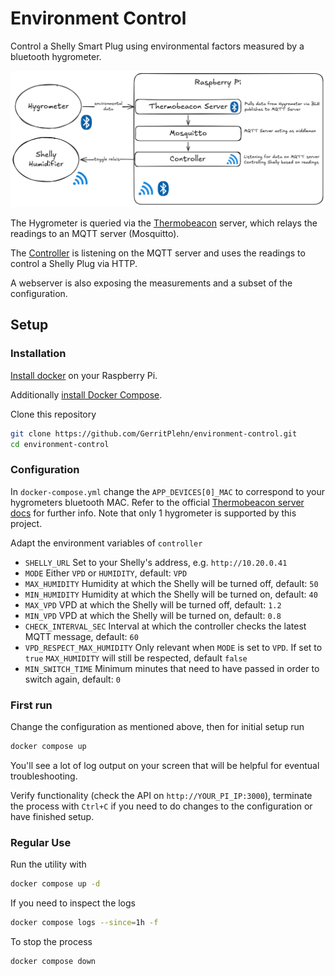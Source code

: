 # Environment Control

Control a Shelly Smart Plug using environmental factors measured by a bluetooth hygrometer.

![Graph describing system architecture, Smart Hygrometer being queried by Thermobeacon-Server, data being relayed via MQTT to Moquitto, Controller listening for data via MQTT to control Shelly Plug](./img/architecture.png)

The Hygrometer is queried via the [Thermobeacon](https://github.com/StefanRichterHuber/Thermobeacon-server) server, which relays the readings to an MQTT server (Mosquitto).

The [Controller](./controller/) is listening on the MQTT server and uses the readings to control a Shelly Plug via HTTP.

A webserver is also exposing the measurements and a subset of the configuration.

## Setup

### Installation

[Install docker](https://docs.docker.com/engine/install/raspberry-pi-os/#install-using-the-repository) on your Raspberry Pi.

Additionally [install Docker Compose](https://docs.docker.com/compose/install/linux/#install-using-the-repository).

Clone this repository

```bash
git clone https://github.com/GerritPlehn/environment-control.git
cd environment-control
```

### Configuration

In `docker-compose.yml` change the `APP_DEVICES[0]_MAC` to correspond to your hygrometers bluetooth MAC. Refer to the official [Thermobeacon server docs](https://github.com/StefanRichterHuber/Thermobeacon-server?tab=readme-ov-file#configuration) for further info. Note that only 1 hygrometer is supported by this project.

Adapt the environment variables of `controller`

- `SHELLY_URL` Set to your Shelly's address, e.g. `http://10.20.0.41`
- `MODE` Either `VPD` or `HUMIDITY`, default: `VPD`
- `MAX_HUMIDITY` Humidity at which the Shelly will be turned off, default: `50`
- `MIN_HUMIDITY` Humidity at which the Shelly will be turned on, default: `40`
- `MAX_VPD` VPD at which the Shelly will be turned off, default: `1.2`
- `MIN_VPD` VPD at which the Shelly will be turned on, default: `0.8`
- `CHECK_INTERVAL_SEC` Interval at which the controller checks the latest MQTT message, default: `60`
- `VPD_RESPECT_MAX_HUMIDITY` Only relevant when `MODE` is set to `VPD`. If set to `true` `MAX_HUMIDITY` will still be respected, default `false`
- `MIN_SWITCH_TIME` Minimum minutes that need to have passed in order to switch again, default: `0`

### First run

Change the configuration as mentioned above, then for initial setup run

```bash
docker compose up
```

You'll see a lot of log output on your screen that will be helpful for eventual troubleshooting.

Verify functionality (check the API on `http://YOUR_PI_IP:3000`), terminate the process with `Ctrl+C` if you need to do changes to the configuration or have finished setup.

### Regular Use

Run the utility with

```bash
docker compose up -d
```

If you need to inspect the logs

```bash
docker compose logs --since=1h -f
```

To stop the process

```bash
docker compose down
```

